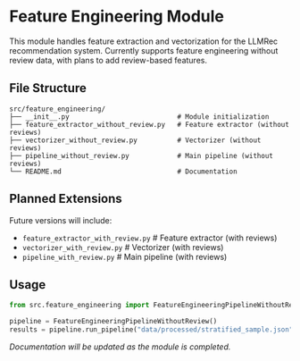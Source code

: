# Feature Engineering Module

This module handles feature extraction and vectorization for the LLMRec recommendation system. Currently supports feature engineering without review data, with plans to add review-based features.

## File Structure

```
src/feature_engineering/
├── __init__.py                           # Module initialization
├── feature_extractor_without_review.py   # Feature extractor (without reviews)
├── vectorizer_without_review.py          # Vectorizer (without reviews)
├── pipeline_without_review.py            # Main pipeline (without reviews)
└── README.md                             # Documentation
```

## Planned Extensions

Future versions will include:
- `feature_extractor_with_review.py`      # Feature extractor (with reviews)
- `vectorizer_with_review.py`             # Vectorizer (with reviews)
- `pipeline_with_review.py`               # Main pipeline (with reviews)

## Usage

```python
from src.feature_engineering import FeatureEngineeringPipelineWithoutReview

pipeline = FeatureEngineeringPipelineWithoutReview()
results = pipeline.run_pipeline("data/processed/stratified_sample.json")
```

*Documentation will be updated as the module is completed.* 